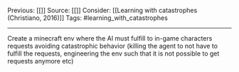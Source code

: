 Previous: [[]]
Source: [[]]
Consider: [[Learning with catastrophes (Christiano, 2016)]]
Tags: #learning_with_catastrophes
______________

Create a minecraft env where the AI must fulfill to in-game characters requests avoiding catastrophic behavior (killing the agent to not have to fulfill the requests, engineering the env such that it is not possible to get requests anymore etc)